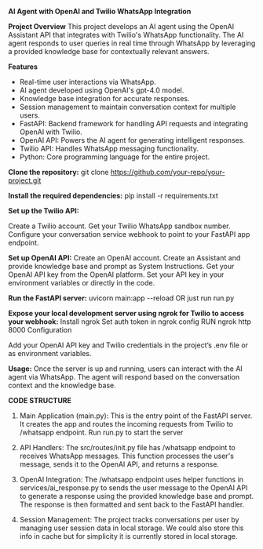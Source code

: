 **AI Agent with OpenAI and Twilio WhatsApp Integration**

**Project Overview**
This project develops an AI agent using the OpenAI Assistant API that integrates with Twilio's WhatsApp functionality. 
The AI agent responds to user queries in real time through WhatsApp by leveraging a provided knowledge base for contextually 
relevant answers.

**Features**
- Real-time user interactions via WhatsApp.
- AI agent developed using OpenAI's gpt-4.0 model.
- Knowledge base integration for accurate responses.
- Session management to maintain conversation context for multiple users.
- FastAPI: Backend framework for handling API requests and integrating OpenAI with Twilio.
- OpenAI API: Powers the AI agent for generating intelligent responses.
- Twilio API: Handles WhatsApp messaging functionality.
- Python: Core programming language for the entire project.


**Clone the repository:**
git clone https://github.com/your-repo/your-project.git

**Install the required dependencies:**
pip install -r requirements.txt

**Set up the Twilio API:**

Create a Twilio account.
Get your Twilio WhatsApp sandbox number.
Configure your conversation service webhook to point to your FastAPI app endpoint.

**Set up OpenAI API:**
Create an OpenAI account.
Create an Assistant and provide knowledge base and prompt as System Instructions.
Get your OpenAI API key from the OpenAI platform.
Set your API key in your environment variables or directly in the code.

**Run the FastAPI server:**
uvicorn main:app --reload
OR
just run run.py

**Expose your local development server using ngrok for Twilio to access your webhook:**
Install ngrok
Set auth token in ngrok config
RUN ngrok http 8000
Configuration

Add your OpenAI API key and Twilio credentials in the project’s .env file or as environment variables.

**Usage:**
Once the server is up and running, users can interact with the AI agent via WhatsApp. 
The agent will respond based on the conversation context and the knowledge base.



**CODE STRUCTURE**

1. Main Application (main.py):
This is the entry point of the FastAPI server. It creates the app and routes the incoming requests from Twilio to /whatsapp endpoint.
Run run.py to start the server

2. API Handlers:
The src/routes/init.py file has /whatsapp endpoint to receives WhatsApp messages.
This function processes the user's message, sends it to the OpenAI API, and returns a response.

3. OpenAI Integration:
The /whatsapp endpoint uses helper functions in services/ai_response.py to sends the user message to the OpenAI API to 
generate a response using the provided knowledge base and prompt.
The response is then formatted and sent back to the FastAPI handler.

5. Session Management:
The project tracks conversations per user by managing user session data in local storage. We could also store 
this info in cache but for simplicity it is currently stored in local storage.
